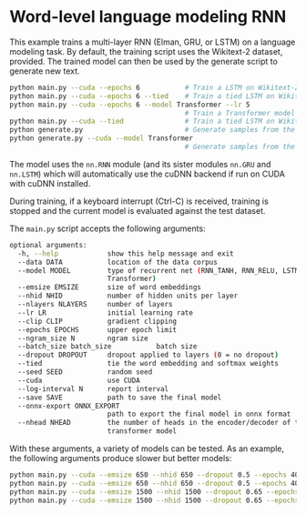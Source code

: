 # Word-level language modeling RNN

This example trains a multi-layer RNN (Elman, GRU, or LSTM) on a language modeling task.
By default, the training script uses the Wikitext-2 dataset, provided.
The trained model can then be used by the generate script to generate new text.

```bash 
python main.py --cuda --epochs 6           # Train a LSTM on Wikitext-2 with CUDA
python main.py --cuda --epochs 6 --tied    # Train a tied LSTM on Wikitext-2 with CUDA
python main.py --cuda --epochs 6 --model Transformer --lr 5   
                                           # Train a Transformer model on Wikitext-2 with CUDA
python main.py --cuda --tied               # Train a tied LSTM on Wikitext-2 with CUDA for 40 epochs
python generate.py                         # Generate samples from the trained LSTM model.
python generate.py --cuda --model Transformer
                                           # Generate samples from the trained Transformer model.
```

The model uses the `nn.RNN` module (and its sister modules `nn.GRU` and `nn.LSTM`)
which will automatically use the cuDNN backend if run on CUDA with cuDNN installed.

During training, if a keyboard interrupt (Ctrl-C) is received,
training is stopped and the current model is evaluated against the test dataset.

The `main.py` script accepts the following arguments:

```bash
optional arguments:
  -h, --help            show this help message and exit
  --data DATA           location of the data corpus
  --model MODEL         type of recurrent net (RNN_TANH, RNN_RELU, LSTM, GRU,
                        Transformer)
  --emsize EMSIZE       size of word embeddings
  --nhid NHID           number of hidden units per layer
  --nlayers NLAYERS     number of layers
  --lr LR               initial learning rate
  --clip CLIP           gradient clipping
  --epochs EPOCHS       upper epoch limit
  --ngram_size N        ngram size
  --batch_size batch_size           batch size
  --dropout DROPOUT     dropout applied to layers (0 = no dropout)
  --tied                tie the word embedding and softmax weights
  --seed SEED           random seed
  --cuda                use CUDA
  --log-interval N      report interval
  --save SAVE           path to save the final model
  --onnx-export ONNX_EXPORT
                        path to export the final model in onnx format
  --nhead NHEAD         the number of heads in the encoder/decoder of the
                        transformer model
```

With these arguments, a variety of models can be tested.
As an example, the following arguments produce slower but better models:

```bash
python main.py --cuda --emsize 650 --nhid 650 --dropout 0.5 --epochs 40           
python main.py --cuda --emsize 650 --nhid 650 --dropout 0.5 --epochs 40 --tied    
python main.py --cuda --emsize 1500 --nhid 1500 --dropout 0.65 --epochs 40        
python main.py --cuda --emsize 1500 --nhid 1500 --dropout 0.65 --epochs 40 --tied 
```

